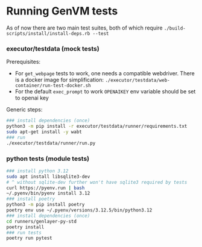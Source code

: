 # Running GenVM tests
As of now there are two main test suites, both of which require `./build-scripts/install/install-deps.rb --test`

### executor/testdata (mock tests)
Prerequisites:
- For `get_webpage` tests to work, one needs a compatible webdriver. There is a docker image for simplification: `./executor/testdata/web-container/run-test-docker.sh`
- For the default `exec_prompt` to work `OPENAIKEY` env variable should be set to openai key

Generic steps:
```bash
### install dependencies (once)
python3 -m pip install -r executor/testdata/runner/requirements.txt
sudo apt-get install -y wabt
### run
./executor/testdata/runner/run.py
```

### python tests (module tests)
```bash
### install python 3.12
sudo apt install libsqlite3-dev
# ^ without sqlite-dev further won't have sqlite3 required by tests
curl https://pyenv.run | bash
~/.pyenv/bin/pyenv install 3.12
### install poetry
python3 -m pip install poetry
poetry env use ~/.pyenv/versions/3.12.5/bin/python3.12
### install dependencies (once)
cd runners/genlayer-py-std
poetry install
### run tests
poetry run pytest
```
